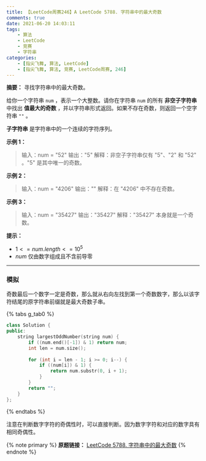 ```yaml
---
title: 【LeetCode周赛246】A LeetCode 5788. 字符串中的最大奇数
comments: true
date: 2021-06-20 14:03:11
tags:
    - 算法
    - LeetCode
    - 竞赛
    - 字符串
categories:
    - [指尖飞舞, 算法, LeetCode]
    - [指尖飞舞, 算法, 竞赛, LeetCode周赛, 246]
---
```

__摘要：__
寻找字符串中的最大奇数。
<!-- more -->


给你一个字符串 `num` ，表示一个大整数。请你在字符串 `num` 的所有 __非空子字符串__ 中找出 __值最大的奇数__ ，并以字符串形式返回。如果不存在奇数，则返回一个空字符串 `""` 。

__子字符串__ 是字符串中的一个连续的字符序列。



__示例 1：__

> 输入：num = "52"
输出："5"
解释：非空子字符串仅有 "5"、"2" 和 "52" 。"5" 是其中唯一的奇数。

__示例 2：__

> 输入：num = "4206"
输出：""
解释：在 "4206" 中不存在奇数。

__示例 3：__

> 输入：num = "35427"
输出："35427"
解释："35427" 本身就是一个奇数。


__提示：__

+ $1 <= num.length <= 10^5$
+ $num$ 仅由数字组成且不含前导零

___

### 模拟
奇数最后一个数字一定是奇数，那么就从右向左找到第一个奇数数字，那么以该字符结尾的原字符串前缀就是最大奇数子串。

{% tabs g_tab0 %}
<!-- tab C++ -->
```c++
class Solution {
public:
    string largestOddNumber(string num) {
        if ((num.end()[-1]) & 1) return num;
        int len = num.size();
        
        for (int i = len - 1; i >= 0; i--) {
            if ((num[i]) & 1) {
                return num.substr(0, i + 1);
            }
        }
        return "";
    }
};
```
<!-- endtab -->
{% endtabs %}

注意在判断数字字符的奇偶性时，可以直接判断。因为数字字符和对应的数字具有相同奇偶性。

{% note primary %}
__原题链接：__ [LeetCode 5788. 字符串中的最大奇数](https://leetcode-cn.com/problems/largest-odd-number-in-string/)
{% endnote %}